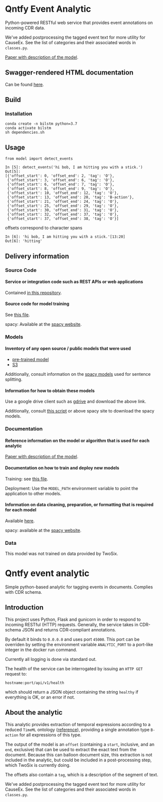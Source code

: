# Qntfy Event Analytic

Python-powered RESTful web service that provides event annotations on
incoming CDR data.

We've added postprocessing the tagged event text
for more utility for CauseEx. See the list of categories and their
associated words in `classes.py`.

[Paper with description of the model](https://www.aclweb.org/anthology/D17-1035/).

## Swagger-rendered HTML documentation

Can be found [here](https://worldmodelers.pages.qntfy.com/event-analytic/).

## Build


### Installation

```shell
conda create -n bilstm python=3.7
conda activate bilstm
sh dependencies.sh
```

## Usage

```
from model import detect_events

In [5]: detect_events('hi bob, I am hitting you with a stick.')
Out[5]:
[{'offset_start': 0, 'offset_end': 2, 'tag': 'O'},
 {'offset_start': 3, 'offset_end': 6, 'tag': 'O'},
 {'offset_start': 6, 'offset_end': 7, 'tag': 'O'},
 {'offset_start': 8, 'offset_end': 9, 'tag': 'O'},
 {'offset_start': 10, 'offset_end': 12, 'tag': 'O'},
 {'offset_start': 13, 'offset_end': 20, 'tag': 'B-action'},
 {'offset_start': 21, 'offset_end': 24, 'tag': 'O'},
 {'offset_start': 25, 'offset_end': 29, 'tag': 'O'},
 {'offset_start': 30, 'offset_end': 31, 'tag': 'O'},
 {'offset_start': 32, 'offset_end': 37, 'tag': 'O'},
 {'offset_start': 37, 'offset_end': 38, 'tag': 'O'}]
```

offsets correspond to character spans

```
In [6]: 'hi bob, I am hitting you with a stick.'[13:20]
Out[6]: 'hitting'
```

## Delivery information

### Source Code

#### Service or integration code such as REST APIs or web applications

Contained [in this repository](./analytic.py).

#### Source code for model training

See [this file](./neuralnets/BiLSTM.py).

spacy: Available at the [spacy website][spacy-training].

### Models

#### Inventory of any open source / public models that were used

- [pre-trained model](https://drive.google.com/file/d/1jCcNCnH-7ymSBZ_F4uddfFBZCq7yakBn/view?usp=sharing)
- [S3](s3://qntfy-artifacts/EN_Events.h5)

Additionally, consult information on the [spacy models][spacy-models]
used for sentence splitting.

#### Information for how to obtain these models

Use a google drive client such as [gdrive](https://github.com/prasmussen/gdrive)
and download the above link.

Additionally, consult [this script](./dependencies.sh) or above
spacy site to download the spacy models.

### Documentation

#### Reference information on the model or algorithm that is used for each analytic

[Paper with description of the model](https://www.aclweb.org/anthology/D17-1035/).

#### Documentation on how to train and deploy new models

Training: see [this file](./neuralnets/BiLSTM.py).

Deployment: Use the `MODEL_PATH` environment variable to point the
application to other models.

#### Information on data cleaning, preparation, or formatting that is required for each model

Available [here](./model.py).

spacy: available at the [spacy website][spacy-models].

### Data

This model was not trained on data provided by TwoSix.

[spacy-training]: https://spacy.io/usage/training
[spacy-models]: https://spacy.io/models/en
# Qntfy event analytic

Simple python-based analytic for tagging events in documents. Complies
with CDR schema.

## Introduction

This project uses Python, Flask and gunicorn in order to respond to incoming
RESTful (HTTP) requests. Generally, the service takes in CDR-schema JSON and
returns CDR-compliant annotations.

By default it binds to `0.0.0.0` and uses port `45000`. This port can
be overriden by setting the environment variable `ANALYTIC_PORT` to a
port-like integer in the docker run command.

Currently all logging is done via standard out.

The health of the service can be interrogated by issuing an `HTTP GET`
request to:

```
hostname:port/api/v1/health
```

which should return a JSON object containing the string `healthy` if
everything is OK, or an error if not.

## About the analytic

This analytic provides extraction of temporal expressions according to
a reduced `TimeML` ontology
([reference](https://www.aclweb.org/anthology/S13-2001.pdf)),
providing a single annotation type `B-action` for all expressions of
this type.

The output of the model is an `offset` (containing a `start`, inclusive,
and an `end`, exclusive) that can be used to extract the exact text from
the document. Because this can balloon document size, this extraction
is not included in the analytic, but could be included in a post-processing
step, which TwoSix is currently doing.

The offsets also contain a `tag`, which is a description of the segment of text.

We've added postprocessing the tagged event text for more utility for CauseEx. See the list of categories and their associated words in `classes.py`.
